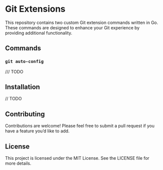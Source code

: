 # Git Extensions
This repository contains two custom Git extension commands written in Go. These commands are designed to enhance your Git experience by providing additional functionality.

## Commands

### `git auto-config`

/// TODO

## Installation

 // TODO

## Contributing

Contributions are welcome! Please feel free to submit a pull request if you have a feature you’d like to add.

## License

This project is licensed under the MIT License. See the LICENSE file for more details.